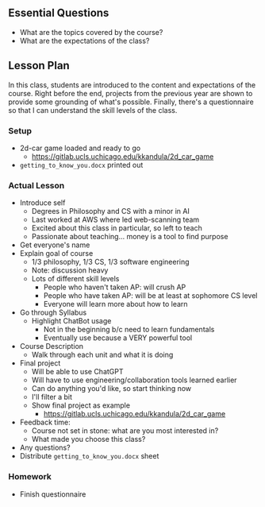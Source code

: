 ## Essential Questions

- What are the topics covered by the course?
- What are the expectations of the class?

## Lesson Plan

In this class, students are introduced to the content and expectations of the
course. Right before the end, projects from the previous year are shown to
provide some grounding of what's possible. Finally, there's a questionnaire so
that I can understand the skill levels of the class.

### Setup

- 2d-car game loaded and ready to go
    - https://gitlab.ucls.uchicago.edu/kkandula/2d_car_game
- `getting_to_know_you.docx` printed out

### Actual Lesson

- Introduce self
    - Degrees in Philosophy and CS with a minor in AI
    - Last worked at AWS where led web-scanning team
    - Excited about this class in particular, so left to teach
    - Passionate about teaching... money is a tool to find purpose
- Get everyone's name
- Explain goal of course
    - 1/3 philosophy, 1/3 CS, 1/3 software engineering
    - Note: discussion heavy
    - Lots of different skill levels
        - People who haven't taken AP: will crush AP
        - People who have taken AP: will be at least at sophomore CS level
        - Everyone will learn more about how to learn
- Go through Syllabus
    - Highlight ChatBot usage
        - Not in the beginning b/c need to learn fundamentals
        - Eventually use because a VERY powerful tool
- Course Description
    - Walk through each unit and what it is doing
- Final project
    - Will be able to use ChatGPT
    - Will have to use engineering/collaboration tools learned earlier
    - Can do anything you'd like, so start thinking now
    - I'll filter a bit
    - Show final project as example
        - https://gitlab.ucls.uchicago.edu/kkandula/2d_car_game
- Feedback time:
    - Course not set in stone: what are you most interested in?
    - What made you choose this class?
- Any questions?
- Distribute `getting_to_know_you.docx` sheet

### Homework

- Finish questionnaire
